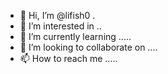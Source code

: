 - 👋 Hi, I’m @lifish0 .
- 👀 I’m interested in ..
- 🌱 I’m currently learning .....
- 💞️ I’m looking to collaborate on ....
- 📫 How to reach me .....

<!---
lifish0/lifish0 is a ✨ special ✨ repository because its `README.md` (this file) appears on your GitHub profile.
You can click the Preview link to take a look at your changes.
--->
